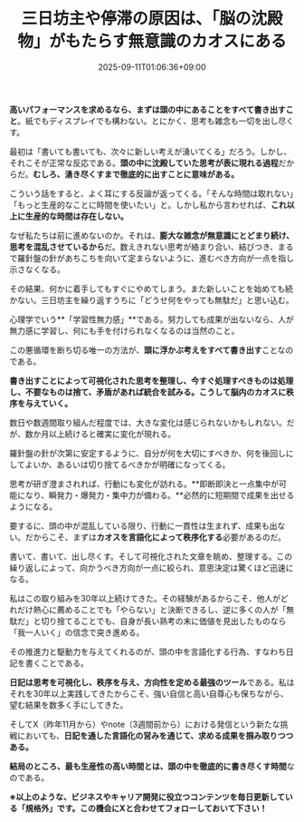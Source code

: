 ﻿---
title: "三日坊主や停滞の原因は、「脳の沈殿物」がもたらす無意識のカオスにある"
date: 2025-09-11T01:06:36+09:00
draft: false
---

**高いパフォーマンスを求めるなら、まずは頭の中にあることをすべて書き出すこと**。紙でもディスプレイでも構わない。とにかく、思考も雑念も一切を出し尽くす。

最初は「書いても書いても、次々に新しい考えが湧いてくる」だろう。しかし、それこそが正常な反応である。**頭の中に沈殿していた思考が表に現れる過程**だからだ。**むしろ、湧き尽くすまで徹底的に出すことに意味がある。**

こういう話をすると、よく耳にする反論が返ってくる。「そんな時間は取れない」「もっと生産的なことに時間を使いたい」と。しかし私から言わせれば、**これ以上に生産的な時間は存在しない。**

なぜ私たちは前に進めないのか。それは、**膨大な雑念が無意識にとどまり続け、思考を混乱させているから**だ。数えきれない思考が絡まり合い、結びつき、まるで羅針盤の針があちこちを向いて定まらないように、進むべき方向が一点を指し示さなくなる。

その結果、何かに着手してもすぐにやめてしまう。また新しいことを始めても続かない。三日坊主を繰り返すうちに「どうせ何をやっても無駄だ」と思い込む。

心理学でいう**「学習性無力感」**である。努力しても成果が出ないなら、人が無力感に学習し、何にも手を付けられなくなるのは当然のこと。

この悪循環を断ち切る唯一の方法が、**頭に浮かぶ考えをすべて書き出す**ことなのである。

**書き出すことによって可視化された思考を整理し、今すぐ処理すべきものは処理し、不要なものは捨て、矛盾があれば統合を試みる。こうして脳内のカオスに秩序を与えていく。**

数日や数週間取り組んだ程度では、大きな変化は感じられないかもしれない。だが、数か月以上続けると確実に変化が現れる。

羅針盤の針が次第に安定するように、自分が何を大切にすべきか、何を後回しにしてよいか、あるいは切り捨てるべきかが明確になってくる。

思考が研ぎ澄まされれば、行動にも変化が訪れる。**即断即決と一点集中が可能になり、瞬発力・爆発力・集中力が備わる。**必然的に短期間で成果を出せるようになる。

要するに、頭の中が混乱している限り、行動に一貫性は生まれず、成果も出ない。だからこそ、まずは**カオスを言語化によって秩序化する**必要があるのだ。


書いて、書いて、出し尽くす。そして可視化された文章を眺め、整理する。この繰り返しによって、向かうべき方向が一点に絞られ、意思決定は驚くほど迅速になる。

私はこの取り組みを30年以上続けてきた。その経験があるからこそ、他人がどれだけ熱心に薦めることでも「やらない」と決断できるし、逆に多くの人が「無駄だ」と切り捨てることでも、自身が長い熟考の末に価値を見出したものなら「我一人いく」の信念で突き進める。

その推進力と駆動力を与えてくれるのが、頭の中を言語化する行為、すなわち日記を書くことである。

**日記は思考を可視化し、秩序を与え、方向性を定める最強のツール**である。私はそれを30年以上実践してきたからこそ、強い自信と高い自尊心も保ちながら、望む結果を数多く手にしてきた。

そしてX（昨年11月から）やnote（3週間前から）における発信という新たな挑戦においても、**日記を通した言語化の営みを通じて、求める成果を掴み取りつつある。**

**結局のところ、最も生産性の高い時間とは、頭の中を徹底的に書き尽くす時間**なのである。



**※以上のような、ビジネスやキャリア開発に役立つコンテンツを毎日更新している「規格外」です。この機会にXと合わせてフォローしておいて下さい！**